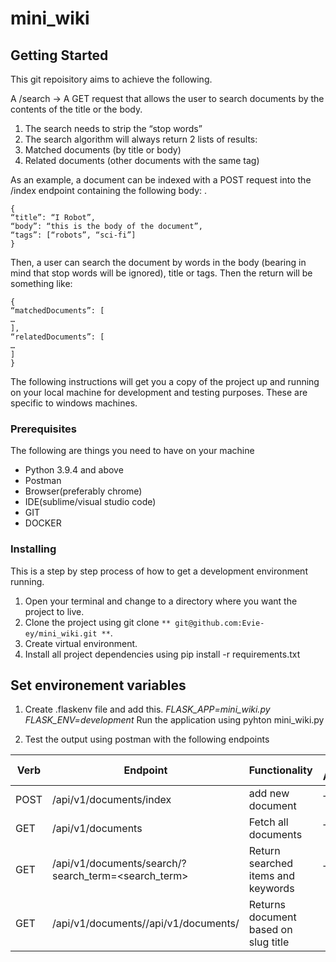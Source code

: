 # mini_wiki
## Getting Started

This git repoisitory aims to achieve the following.

A /search -> A GET request that allows the user to search documents by the contents of the
title or the body. 

1. The search needs to strip the “stop words”
2. The search algorithm will always return 2 lists of results:
  1. Matched documents (by title or body)
  2. Related documents (other documents with the same tag)
 
As an example, a document can be indexed with a POST request into the /index endpoint containing the
following body: .
```
{
“title”: “I Robot”,
“body”: “this is the body of the document”,
“tags”: [“robots”, “sci-fi”]
}
```
Then, a user can search the document by words in the body (bearing in mind that stop words will be
ignored), title or tags. Then the return will be something like:

```
{
“matchedDocuments”: [
…
],
“relatedDocuments”: [
…
]
}
```
The following instructions will get you a copy of the project up and running on your local machine for development and testing purposes. These are specific to windows machines.

### Prerequisites

The following are things you need to have on your machine
* Python 3.9.4 and above
* Postman
* Browser(preferably chrome)
* IDE(sublime/visual studio code)
* GIT
* DOCKER


### Installing
This is a step by step process of how to get a development environment running.
1. Open your terminal and change to a directory where you want the project to live.
2. Clone the project using git clone `** git@github.com:Evie-ey/mini_wiki.git **`.
3. Create virtual environment.
4. Install all project dependencies using pip install -r requirements.txt
## Set environement variables
1. Create .flaskenv file and add this.
  *FLASK_APP=mini_wiki.py*
  *FLASK_ENV=development*
 Run the application using pyhton mini_wiki.py

5. Test the output using postman with the following endpoints

| Verb | Endpoint               | Functionality |Public Access |
|------|------------------------|---------------|--------------|
|POST   |/api/v1/documents/index | add new document|  True        |  
|GET   |/api/v1/documents|Fetch all documents|True |
|GET  |/api/v1/documents/search/?search_term=<search_term>| Return searched items and keywords|  True 
|GET  |/api/v1/documents//api/v1/documents/<slug-term> | Returns document based on slug title
  
  
